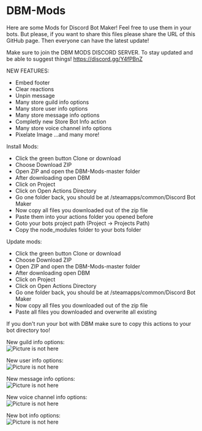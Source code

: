 # DBM-Mods
Here are some Mods for Discord Bot Maker! 
Feel free to use them in your bots. But please, if you want to share this files please share the URL of this GitHub page.
Then everyone can have the latest update!


Make sure to join the DBM MODS DISCORD SERVER. To stay updated and be able to suggest things! https://discord.gg/Y4fPBnZ


NEW FEATURES:
- Embed footer
- Clear reactions
- Unpin message
- Many store guild info options
- Many store user info options
- Many store message info options
- Completly new Store Bot Info action
- Many store voice channel info options
- Pixelate Image
...and many more!

Install Mods:
- Click the green button Clone or download
- Choose Download ZIP
- Open ZIP and open the DBM-Mods-master folder
- After downloading open DBM
- Click on Project
- Click on Open Actions Directory
- Go one folder back, you should be at /steamapps/common/Discord Bot Maker
- Now copy all files you downloaded out of the zip file
- Paste them into your actions folder you opened before
- Goto your bots project path (Project -> Projects Path)
- Copy the node_modules folder to your bots folder

Update mods:
- Click the green button Clone or download
- Choose Download ZIP
- Open ZIP and open the DBM-Mods-master folder
- After downloading open DBM
- Click on Project
- Click on Open Actions Directory
- Go one folder back, you should be at /steamapps/common/Discord Bot Maker
- Now copy all files you downloaded out of the zip file
- Paste all files you downloaded and overwrite all existing

If you don't run your bot with DBM make sure to copy this actions to your bot directory too!

New guild info options:<br />
![Picture is not here](http://lasseniermann.de/dbmmods/ads/guild_info.JPG)

New user info options:<br />
![Picture is not here](http://lasseniermann.de/dbmmods/ads/user_info.JPG)

New message info options:<br />
![Picture is not here](http://lasseniermann.de/dbmmods/ads/message_info.JPG)

New voice channel info options:<br />
![Picture is not here](http://lasseniermann.de/dbmmods/ads/voice_channel_info.JPG)

New bot info options:<br />
![Picture is not here](http://lasseniermann.de/dbmmods/ads/bot_info.JPG)
